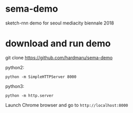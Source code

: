 # sema-demo

sketch-rnn demo for seoul mediacity biennale 2018

# download and run demo

git clone https://github.com/hardmaru/sema-demo

python2:

`python -m SimpleHTTPServer 8000`

python3:

`python -m http.server`

Launch Chrome browser and go to `http://localhost:8000`
